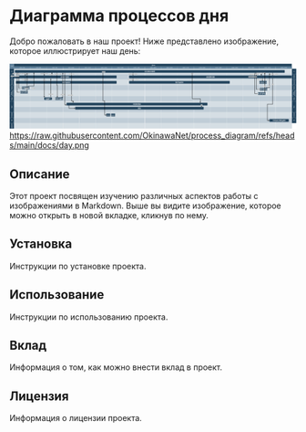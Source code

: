 # Диаграмма процессов дня

Добро пожаловать в наш проект! Ниже представлено изображение, которое иллюстрирует наш день:

[![Day](./docs/day.png)](./docs/day.png)
https://raw.githubusercontent.com/OkinawaNet/process_diagram/refs/heads/main/docs/day.png

## Описание

Этот проект посвящен изучению различных аспектов работы с изображениями в Markdown. Выше вы видите изображение, которое можно открыть в новой вкладке, кликнув по нему.

## Установка

Инструкции по установке проекта.

## Использование

Инструкции по использованию проекта.

## Вклад

Информация о том, как можно внести вклад в проект.

## Лицензия

Информация о лицензии проекта.